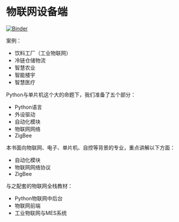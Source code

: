 # 物联网设备端
[![Binder](https://mybinder.org/badge_logo.svg)](https://mybinder.org/v2/gh/NEU-AI/Book-IoT-Device/master)

案例：
* 饮料工厂（工业物联网）
* 冷链仓储物流
* 智慧农业
* 智能楼宇
* 智慧医疗


Python与单片机这个大的命题下，我们准备了五个部分：
* Python语言
* 外设驱动
* 自动化模块
* 物联网网络
* ZigBee

本书面向物联网、电子、单片机、自控等背景的专业，重点讲解以下方面：
* 自动化模块
* 物联网网络协议
* ZigBee

与之配套的物联网全栈教材：
* Python物联网中后台
* 物联网前端
* 工业物联网与MES系统


